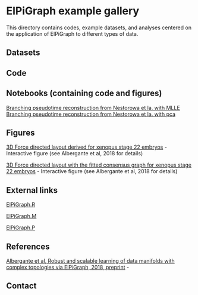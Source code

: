 # ElPiGraph example gallery

This directory contains codes, example datasets, and analyses centered on the application of ElPiGraph to different types of data.

## Datasets

## Code


## Notebooks (containing code and figures)

[Branching pseudotime reconstruction from Nestorowa et la. with MLLE](roscoff_sct_nesto_mlle/)
[Branching pseudotime reconstruction from Nestorowa et la. with pca](roscoff_sct_nesto_pca/)

## Figures

[3D Force directed layout derived for xenopus stage 22 embryos](xeno_k5_fd/) - Interactive figure (see Albergante et al, 2018 for details)

[3D Force directed layout with the fitted consensus graph for xenopus stage 22 embryos](xeno_k5_consensus/) - Interactive figure (see Albergante et al, 2018 for details)

## External links

[ElPiGraph.R](https://github.com/sysbio-curie/ElPiGraph.R)

[ElPiGraph.M](https://github.com/sysbio-curie/ElPiGraph.M)

[ElPiGraph.P](https://github.com/sysbio-curie/ElPiGraph.P)

## References

[Albergante et al, Robust and scalable learning of data manifolds with complex topologies via ElPiGraph, 2018, preprint](https://arxiv.org/abs/1804.07580) - 

## Contact


